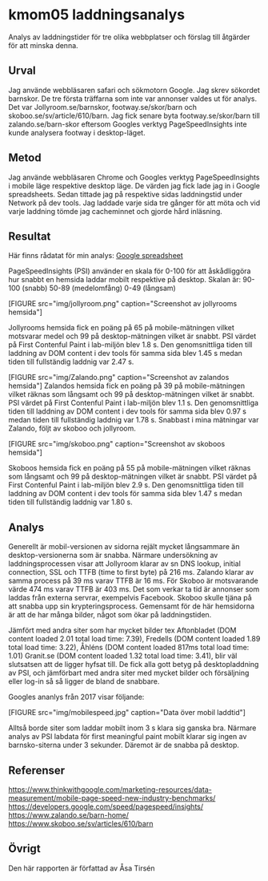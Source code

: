 kmom05 laddningsanalys
=======================

Analys av laddningstider för tre olika webbplatser och förslag till åtgärder för att minska denna. 

Urval
-----------------------

Jag använde webbläsaren safari och sökmotorn Google. Jag skrev sökordet barnskor. De tre första träffarna som inte var 
annonser valdes ut för analys. Det var Jollyroom.se/barnskor, footway.se/skor/barn och skoboo.se/sv/article/610/barn. 
Jag fick senare byta footway.se/skor/barn till 
zalando.se/barn-skor eftersom Googles verktyg PageSpeedInsights inte kunde analysera footway i desktop-läget.

Metod
-----------------------

Jag använde webbläsaren Chrome och Googles verktyg PageSpeedInsights i mobile läge respektive desktop läge. De värden jag
fick lade jag in i Google spreadsheets. 
Sedan tittade jag på respektive sidas laddningstid under Network på dev tools. Jag laddade varje sida tre gånger för att 
möta och vid varje laddning tömde jag cacheminnet och gjorde hård inläsning.

Resultat
-----------------------
Här finns rådatat för min analys: 
[Google spreadsheet](https://docs.google.com/spreadsheets/d/11k2rJqrAiwixylSpD20yuMgKlDUlCB7Zd9yj2vC36g4/edit?usp=sharing)


PageSpeedInsights (PSI) använder en skala för 0-100 för att åskådliggöra hur snabbt en hemsida laddar mobilt respektive på desktop. 
Skalan är:
90-100 (snabb) 
50-89 (medelomfång)
0-49 (långsam)


[FIGURE src="img/jollyroom.png" caption="Screenshot av jollyrooms hemsida"]

Jollyrooms hemsida fick en poäng på 65 på mobile-mätningen vilket motsvarar medel och 99 på desktop-mätningen vilket är snabbt. 
PSI värdet på First Contenful Paint i lab-miljön blev 1.8 s. 
Den genomsnittliga tiden till laddning av DOM content i dev tools för samma sida blev 1.45 s medan tiden till fullständig
laddnig var 2.47 s. 


[FIGURE src="img/Zalando.png" caption="Screenshot av zalandos hemsida"]
Zalandos hemsida fick en poäng på 39 på mobile-mätningen vilket räknas som långsamt och 99 på desktop-mätningen vilket är snabbt. 
PSI värdet på First Contenful Paint i lab-miljön blev 1.1 s. 
Den genomsnittliga tiden till laddning av DOM content i dev tools för samma sida blev 0.97 s medan tiden till fullständig
laddnig var 1.78 s. 
Snabbast i mina mätningar var Zalando, följt av skoboo och jollyroom. 

[FIGURE src="img/skoboo.png" caption="Screenshot av skoboos hemsida"]

Skoboos hemsida fick en poäng på 55 på mobile-mätningen vilket räknas som långsamt och 99 på desktop-mätningen vilket är snabbt. 
PSI värdet på First Contenful Paint i lab-miljön blev 2.9 s. 
Den genomsnittliga tiden till laddning av DOM content i dev tools för samma sida blev 1.47 s medan tiden till fullständig
laddnig var 1.80 s. 

Analys
-----------------------

Generellt är mobil-versionen av sidorna rejält mycket långsammare än desktop-versionerna som är snabba. Närmare 
undersökning av laddningsprocessen visar att Jollyroom klarar av sn DNS lookup, initial connection, SSL och TTFB 
(time to first byte) på 216 ms. Zalando klarar av samma process på 39 ms varav TTFB är 16 ms. För Skoboo är motsvarande 
värde 474 ms varav TTFB är 403 ms. Det som verkar ta tid är annonser som laddas från externa servrar, exempelvis Facebook.
Skoboo skulle tjäna på att snabba upp sin krypteringsprocess. 
Gemensamt för de här hemsidorna är att de har många bilder, något som ökar på laddningstiden. 

Jämfört med andra siter som har mycket bilder tex Aftonbladet (DOM content loaded 2.01 total load time: 7.39), 
Fredells (DOM content loaded 1.89 total load time: 3.22),  Åhléns (DOM content loaded 817ms total load time: 1.01) 
Granit.se (DOM content loaded 1.32 total load time: 3.41), blir väl slutsatsen att de ligger hyfsat till. De fick alla 
gott betyg på desktopladdning av PSI, och jämförbart med andra siter med mycket bilder och försäljning eller log-in så 
så ligger de bland de snabbare. 

Googles ananlys från 2017 visar följande:

[FIGURE src="img/mobilespeed.jpg" caption="Data över mobil laddtid"]

Alltså borde siter som laddar mobilt inom 3 s klara sig ganska bra. Närmare analys av PSI labdata för first meaningful paint 
mobilt klarar sig ingen av barnsko-siterna under 3 sekunder. Däremot är de snabba på desktop. 

Referenser
-----------------------
https://www.thinkwithgoogle.com/marketing-resources/data-measurement/mobile-page-speed-new-industry-benchmarks/
https://developers.google.com/speed/pagespeed/insights/
https://www.zalando.se/barn-home/
https://www.skoboo.se/sv/articles/610/barn

Övrigt
-----------------------

Den här rapporten är författad av Åsa Tirsén